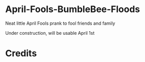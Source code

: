# April-Fools-BumbleBee-Floods
Neat little April Fools prank to fool friends and family

Under construction, will be usable April 1st

# Credits
